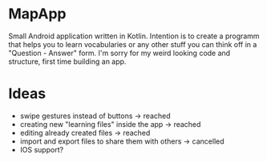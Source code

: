 # MapApp
Small Android application written in Kotlin. Intention is to create
a programm that helps you to learn vocabularies or any other stuff
you can think off in a "Question - Answer" form. I'm sorry for my 
weird looking code and structure, first time building an app.
# Ideas
- swipe gestures instead of buttons -> reached
- creating new "learning files" inside the app -> reached
- editing already created files -> reached
- import and export files to share them with others -> cancelled
- IOS support?
